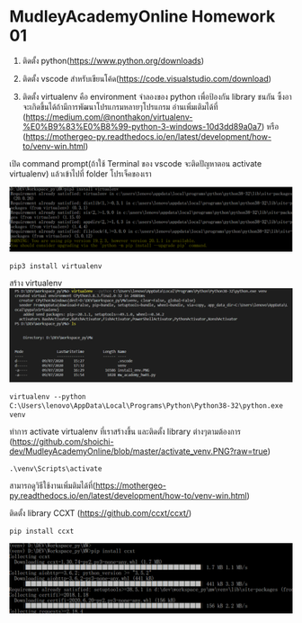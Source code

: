 # MudleyAcademyOnline Homework 01

1. ติดตั้ง python(https://www.python.org/downloads)

2. ติดตั้ง vscode สำหรับเขียนโค้ด(https://code.visualstudio.com/download)

3. ติดตั้ง virtualenv คือ environment จำลองของ python เพื่อป้องกัน library ชนกัน ซึ้งอาจะเกิดขึ้นได้ถ้ามีการพัฒนาโปรแกรมหลายๆโปรแกรม อ่านเพิ่มเติมได้ที่ 
(https://medium.com/@nonthakon/virtualenv-%E0%B9%83%E0%B8%99-python-3-windows-10d3dd89a0a7)
หรือ (https://mothergeo-py.readthedocs.io/en/latest/development/how-to/venv-win.html)

เปิด command prompt(ถ้าใช้ Terminal ของ vscode จะติดปัญหาตอน activate virtualenv) แล้วเข้าไปที่ folder โปรเจ็คของเรา

![installenv](https://github.com/shoichi-dev/MudleyAcademyOnline/blob/master/install_env_by_cmd.PNG?raw=true)
```
pip3 install virtualenv

```
สร้าง virtualenv
![installenv](https://github.com/shoichi-dev/MudleyAcademyOnline/blob/master/create_env.PNG?raw=true)
```
virtualenv --python C:\Users\lenovo\AppData\Local\Programs\Python\Python38-32\python.exe venv
```

ทำการ activate virtualenv ที่เราสร้างขึ้น และติดตั้ง library ต่างๆตามต้องการ (https://github.com/shoichi-dev/MudleyAcademyOnline/blob/master/activate_venv.PNG?raw=true)
```
.\venv\Scripts\activate
```

สามารถดูวิธีใช้งานเพิ่มติมได้ที่(https://mothergeo-py.readthedocs.io/en/latest/development/how-to/venv-win.html)

ติดตั้ง library CCXT (https://github.com/ccxt/ccxt/)

```
pip install ccxt
```
![installccxt](https://github.com/shoichi-dev/MudleyAcademyOnline/blob/master/install_ccxt.PNG?raw=true)



